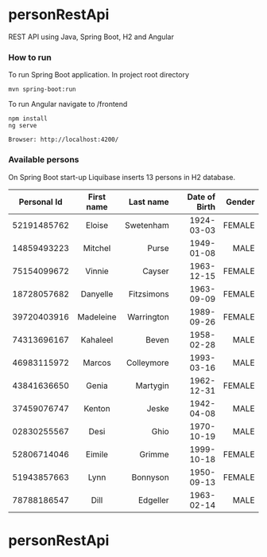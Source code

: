 # personRestApi

REST API using Java, Spring Boot, H2 and Angular

### How to run

To run Spring Boot application. In project root directory

```shell
mvn spring-boot:run
```

To run Angular navigate to /frontend

```shell
npm install 
ng serve

Browser: http://localhost:4200/
```

### Available persons

On Spring Boot start-up Liquibase inserts 13 persons in H2 database.

| Personal Id  | First name |  Last name | Date of Birth | Gender |
|--------------|:----------:|-----------:|--------------:|-------:|
| 52191485762  |   Eloise   |  Swetenham |    1924-03-03 | FEMALE |
| 14859493223  |  Mitchel   |      Purse |    1949-01-08 |   MALE |
| 75154099672  |   Vinnie   |     Cayser |    1963-12-15 | FEMALE |
| 18728057682  |  Danyelle  | Fitzsimons |    1963-09-09 | FEMALE |
| 39720403916  | Madeleine  | Warrington |    1989-09-26 | FEMALE |
| 74313696167  |  Kahaleel  |      Beven |    1958-02-28 |   MALE |
| 46983115972  |   Marcos   | Colleymore |    1993-03-16 |   MALE |
| 43841636650  |   Genia    |   Martygin |    1962-12-31 | FEMALE |
| 37459076747  |   Kenton   |      Jeske |    1942-04-08 |   MALE |
| 02830255567  |    Desi    |       Ghio |    1970-10-19 |   MALE |
| 52806714046  |   Eimile   |     Grimme |    1999-10-18 | FEMALE |
| 51943857663  |    Lynn    |   Bonnyson |    1950-09-13 | FEMALE |
| 78788186547  |    Dill    |   Edgeller |    1963-02-14 |   MALE |
# personRestApi
